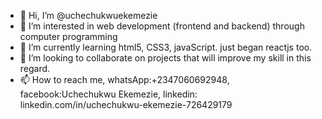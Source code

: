 - 👋 Hi, I’m @uchechukwuekemezie
- 👀 I’m interested in web development (frontend and backend) through computer programming
- 🌱 I’m currently learning html5, CSS3, javaScript. just began reactjs too.
- 💞️ I’m looking to collaborate on projects that will improve my skill in this regard.
- 📫 How to reach me, whatsApp:+2347060692948, facebook:Uchechukwu Ekemezie, linkedin: linkedin.com/in/uchechukwu-ekemezie-726429179

<!---
uchechukwuekemezie/uchechukwuekemezie is a ✨ special ✨ repository because its `README.md` (this file) appears on your GitHub profile.
You can click the Preview link to take a look at your changes.
--->
